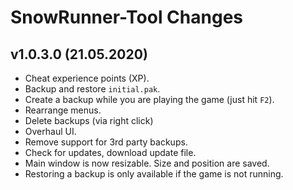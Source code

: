 ﻿# SnowRunner-Tool Changes

## v1.0.3.0 (21.05.2020)

* Cheat experience points (XP).
* Backup and restore `initial.pak`.
* Create a backup while you are playing the game (just hit `F2`).
* Rearrange menus.
* Delete backups (via right click)
* Overhaul UI.
* Remove support for 3rd party backups.
* Check for updates, download update file.
* Main window is now resizable. Size and position are saved.
* Restoring a backup is only available if the game is not running.